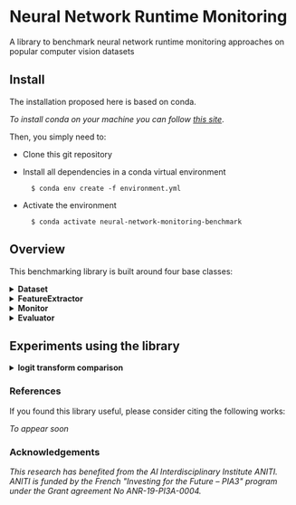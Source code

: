 # Neural Network Runtime Monitoring
A library to benchmark neural network runtime monitoring approaches on popular computer vision datasets 

## Install

The installation proposed here is based on conda.

*To install conda on your machine you can follow [this site](https://doc.ubuntu-fr.org/miniconda)*.
 
Then, you simply need to:
* Clone this git repository
* Install all dependencies in a conda virtual environment

        $ conda env create -f environment.yml
* Activate the environment

        $ conda activate neural-network-monitoring-benchmark

## Overview

This benchmarking library is built around four base classes:

<details>
<summary><b>Dataset</b></summary>
This class allows to load a specific dataset. 

A dataset is configured by specifying 
* the **name** of the dataset, 
* the **split** (train/test),
* the **network** that will be used to process it, 
* the **additional transform**  applied to images (e.g., brightness changes), 
* the **adversarial attack** type applied to images, 
* and the **batch size**.

The valid configuration parameters are defined in *Params/params_dataset.py*.

See *dataset.py* for a more detailed documentation.
</details>

<details>
<summary><b>FeatureExtractor</b></summary>
The FeatureExtractor class plays a pivotal role in this benchmarking library, responsible for efficiently extracting various essential components from the dataset. It enables the extraction of:

* Data Features
* Logits
* Softmax values
* Predictions
* Labels
</details> 

<details>
<summary><b>Monitor</b></summary>
The Monitor class represents different monitoring approaches. It encompasses various monitoring methods with different functionalities.
</details>

<details>
<summary><b>Evaluator</b></summary>
The Evaluator class calculates performance metrics to assess the effectiveness of monitoring methods. It computes key metrics like AUROC (Area Under the Receiver Operating Characteristic curve), AUPR (Area Under the Precision-Recall curve), and TNR95TPR (True Negative Rate at 95% True Positive Rate).

</details>

## Experiments using the library 

<details>
<summary><b>logit transform comparison</b></summary>

In this section, we introduce the monitors_logits library. It leverages logit-based approaches to monitor neural network predictions. We have unified the scores to ensure that higher scores indicate rejection.

* Optimal Hyperparameter Tuning: We use the Nemenyi test to find the optimal hyperparameter values for each monitor.
* Monitor Comparison: Wilcoxon tests are employed to compare the performance of different monitors, with further analysis using the Nemenyi test for multiple comparisons.



</details>

### References
If you found this library useful, please consider citing the following works:

*To appear soon*

### Acknowledgements
*This research has benefited from the AI Interdisciplinary Institute ANITI. 
ANITI is funded by the French "Investing for the Future – PIA3" program
under the Grant agreement No ANR-19-PI3A-0004.*